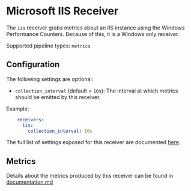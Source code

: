 # Microsoft IIS Receiver

The `iis` receiver grabs metrics about an IIS instance using the Windows Performance Counters.
Because of this, it is a Windows only receiver.

Supported pipeline types: `metrics`

## Configuration

The following settings are optional:

- `collection_interval` (default = `10s`): The interval at which metrics should be emitted by this receiver.

Example:

```yaml
    receivers:
      iis:
        collection_interval: 10s
```

The full list of settings exposed for this receiver are documented [here](./config.go).

## Metrics

Details about the metrics produced by this receiver can be found in [documentation.md](./documentation.md) 